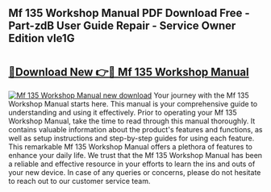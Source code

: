 ## Mf 135 Workshop Manual PDF Download Free - Part-zdB User Guide Repair - Service Owner Edition vIe1G

# <h2><a href="http://cf129.oget.top/?id=Mf+135+Workshop+Manual">🔗Download New 👉🔴 Mf 135 Workshop Manual</a></h2>

[![Mf 135 Workshop Manual new download](https://i.imgur.com/5g1atiW.png)](http://cf129.oget.top/?id=Mf+135+Workshop+Manual)
Your journey with the Mf 135 Workshop Manual starts here. This manual is your comprehensive guide to understanding and using it effectively. Prior to operating your Mf 135 Workshop Manual, take the time to read through this manual thoroughly. It contains valuable information about the product's features and functions, as well as setup instructions and step-by-step guides for using each feature. This remarkable Mf 135 Workshop Manual offers a plethora of features to enhance your daily life. We trust that the Mf 135 Workshop Manual has been a reliable and effective resource in your efforts to learn the ins and outs of your new device. In case of any queries or concerns, please do not hesitate to reach out to our customer service team.
